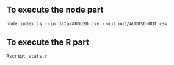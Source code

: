 ## To execute the node part

`node index.js --in data/AUDUSD.csv --out out/AUDUSD-OUT.csv`

## To execute the R part

`Rscript stats.r`